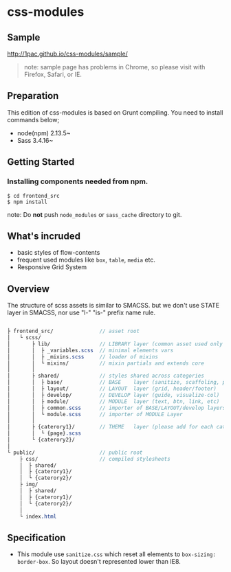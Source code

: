 # css-modules

## Sample
http://1pac.github.io/css-modules/sample/
> note: sample page has problems in Chrome, so please visit with Firefox, Safari, or IE.

## Preparation

This edition of css-modules is based on Grunt compiling.
You need to install commands below;

* node(npm) 2.13.5~
* Sass 3.4.16~

## Getting Started

### Installing components needed from npm.

```
$ cd frontend_src
$ npm install
```

note: Do **not** push `node_modules` or `sass_cache` directory to git.


## What's incruded

* basic styles of flow-contents
* frequent used modules like `box`, `table`, `media` etc.
* Responsive Grid System


## Overview

The structure of scss assets is similar to SMACSS.
but we don't use STATE layer in SMACSS, nor use "l-" "is-" prefix name rule.

```scss

├ frontend_src/               // asset root
│   └ scss/
│       ├ lib/                // LIBRARY layer (common asset used only in SCSS)
│       │  ├ _variables.scss  // minimal elements vars
│       │  ├ _mixins.scss     // loader of mixins
│       │  └ mixins/          // mixin partials and extends core
│       │
│       ├ shared/             // styles shared across categories
│       │  ├ base/            // BASE    layer (sanitize, scaffoling, print)
│       │  ├ layout/          // LAYOUT  layer (grid, header/footer)
│       │  ├ develop/         // DEVELOP layer (guide, visualize-col)
│       │  ├ module/          // MODULE  layer (text, btn, link, etc)
│       │  ├ common.scss      // importer of BASE/LAYOUT/develop layers.
│       │  └ module.scss      // importer of MODULE Layer
│       │
│       ├ {caterory1}/        // THEME   layer (please add for each category)
│       │  └ {page}.scss
│       └ {caterory2}/
│
└ public/                     // public root
    ├ css/                    // compiled stylesheets
    │  ├ shared/
    │  ├ {caterory1}/
    │  └ {caterory2}/
    ├ img/
    │  ├ shared/
    │  ├ {caterory1}/
    │  └ {caterory2}/
    │
    └ index.html

```

## Specification

* This module use `sanitize.css` which reset all elements to `box-sizing: border-box`. So layout doesn't represented lower than IE8.
